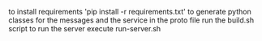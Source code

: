 to install requirements 'pip install -r requirements.txt'
to generate python classes for the messages and the service in the proto file run the build.sh script
to run the server execute run-server.sh
